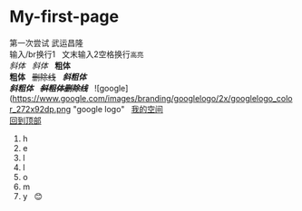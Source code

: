 # My-first-page
第一次尝试 武运昌隆
</br>  输入/br换行1  
文末输入2空格换行`高亮`  
*斜体*  
_斜体_  
**粗体**  
__粗体__  
~~删除线~~  
***斜粗体***  
___斜粗体___  
***~~斜粗体删除线~~***  
![google](https://www.google.com/images/branding/googlelogo/2x/googlelogo_color_272x92dp.png "google logo"  
[我的空间](https://user.qzone.qq.com/49803689/infocenter)  
[回到顶部](#readme)  
1. h  
1. e  
1. l  
1. l  
1. o  
2. m  
2. y  
:blush:
